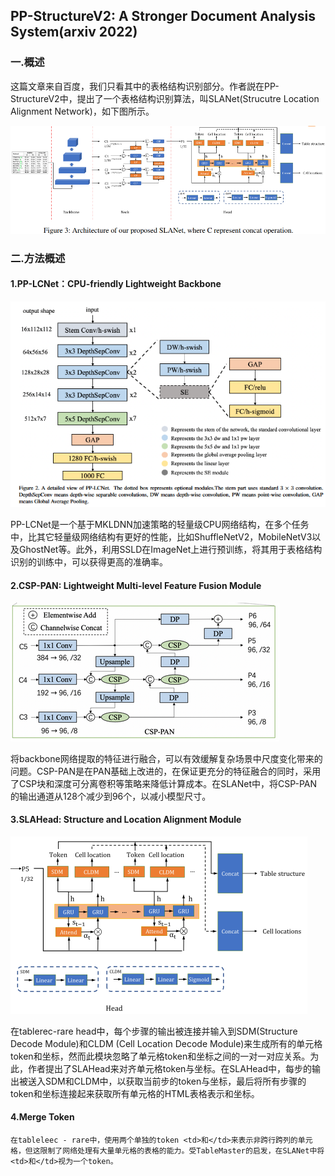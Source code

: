 ## PP-StructureV2: A Stronger Document Analysis System(arxiv 2022)
### 一.概述
这篇文章来自百度，我们只看其中的表格结构识别部分。作者説在PP-StructureV2中，提出了一个表格结构识别算法，叫SLANet(Strucutre Location Alignment Network)，如下图所示。

![](./1.png)

### 二.方法概述
#### 1.PP-LCNet：CPU-friendly Lightweight Backbone
![](./2.png)

PP-LCNet是一个基于MKLDNN加速策略的轻量级CPU网络结构，在多个任务中，比其它轻量级网络结构有更好的性能，比如ShuffleNetV2，MobileNetV3以及GhostNet等。此外，利用SSLD在ImageNet上进行预训练，将其用于表格结构识别的训练中，可以获得更高的准确率。

#### 2.CSP-PAN: Lightweight Multi-level Feature Fusion Module
![](./3.png)

将backbone网络提取的特征进行融合，可以有效缓解复杂场景中尺度变化带来的问题。CSP-PAN是在PAN基础上改进的，在保证更充分的特征融合的同时，采用了CSP块和深度可分离卷积等策略来降低计算成本。在SLANet中，将CSP-PAN的输出通道从128个减少到96个，以减小模型尺寸。
#### 3.SLAHead: Structure and Location Alignment Module
![](./4.png)

在tablerec-rare head中，每个步骤的输出被连接并输入到SDM(Structure Decode Module)和CLDM (Cell Location Decode Module)来生成所有的单元格token和坐标，然而此模块忽略了单元格token和坐标之间的一对一对应关系。为此，作者提出了SLAHead来对齐单元格token与坐标。在SLAHead中，每步的输出被送入SDM和CLDM中，以获取当前步的token与坐标，最后将所有步骤的token和坐标连接起来获取所有单元格的HTML表格表示和坐标。

#### 4.Merge Token 
    在tableleec - rare中，使用两个单独的token <td>和</td>来表示非跨行跨列的单元格，但这限制了网络处理有大量单元格的表格的能力。受TableMaster的启发，在SLANet中将<td>和</td>视为一个token。

